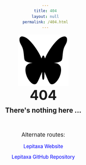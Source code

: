 ```yaml
---
title: 404
layout: null
permalink: /404.html
---
```

<!DOCTYPE html><html lang="en">
<head>
<title>404 | lepitaxa.github.io</title><base target="_blank"><meta charset="utf-8">
<style>
:root	{text-align:center; font-family:Verdana, sans; text-decoration:none; font-weight:700}
h1		{font-size:3em; margin:0}
h2		{font-size:1.5em; margin:0.5em}
h3		{font-size:1.25em; margin:3em 0 1em; font-weight:400}
a		{font-size:1.1em; margin:0.5em; font-weight:400; text-decoration:none; color:blue}
a:hover	{text-decoration:underline}
</style>
</head>

<body>
<picture><source media="(prefers-color-scheme: light)" srcset="lepitaxa.png"><source media="(prefers-color-scheme: dark)" srcset="lepitaxa2.png"><img src="lepitaxa.png" height="160"></picture>
<h1>404</h1>
<h2>There's nothing here ...</h2>
<h3>Alternate routes:</h3>
<p><a href="https://lepitaxa.github.io/">Lepitaxa Website</a></p>
<p><a href="https://github.com/lepitaxa/lepitaxa.github.io">Lepitaxa GitHub Repository</a></p>
</body>
